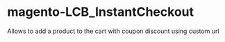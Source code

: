 # magento-LCB_InstantCheckout
Allows to add a product to the cart with coupon discount using custom url
